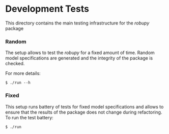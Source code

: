 # Development Tests

This directory contains the main testing infrastructure for the *robupy* package


### Random

The setup allows to test the *robupy* for a fixed amount of time. Random model specifications are generated and the integrity of the package is checked. 

For more details:

    $ ./run --h

### Fixed

This setup runs battery of tests for fixed model specifications and allows to ensure that the results of the package does not change during refactoring. To run the test battery:

	$ ./run
